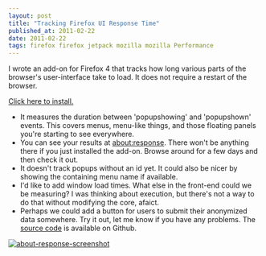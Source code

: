 ```yaml
---
layout: post
title: "Tracking Firefox UI Response Time"
published_at: 2011-02-22
date: 2011-02-22
tags: firefox firefox jetpack mozilla mozilla Performance
---
```


I wrote an add-on for Firefox 4 that tracks how long various parts of the browser's user-interface take to load. It does not require a restart of the browser.

[Click here to install.](http://people.mozilla.com/~dietrich/aboutresponse.xpi)

*   It measures the duration between 'popupshowing' and 'popupshown' events. This covers menus, menu-like things, and those floating panels you're starting to see everywhere.
*   You can see your results at [about:response](response). There won't be anything there if you just installed the add-on. Browse around for a few days and then check it out.
*   It doesn't track popups without an id yet. It could also be nicer by showing the containing menu name if available.
*   I'd like to add window load times. What else in the front-end could we be measuring? I was thinking about <command> execution, but there's not a way to do that without modifying the core, afaict.
*   Perhaps we could add a button for users to submit their anonymized data somewhere.
Try it out, let me know if you have any problems. The [source code](https://github.com/autonome/about-response) is available on Github.

[![about-response-screenshot](http://autonome.files.wordpress.com/2011/02/about-response-screenshot.png "about-response-screenshot")](about-response-screenshot.png)